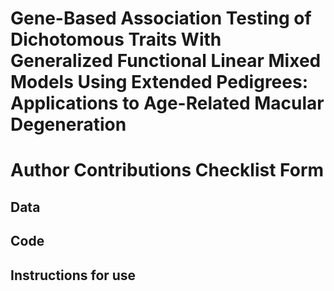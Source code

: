 # Gene-Based Association Testing of Dichotomous Traits With Generalized Functional Linear Mixed Models Using Extended Pedigrees: Applications to Age-Related Macular Degeneration

# Author Contributions Checklist Form

## Data


## Code


## Instructions for use

